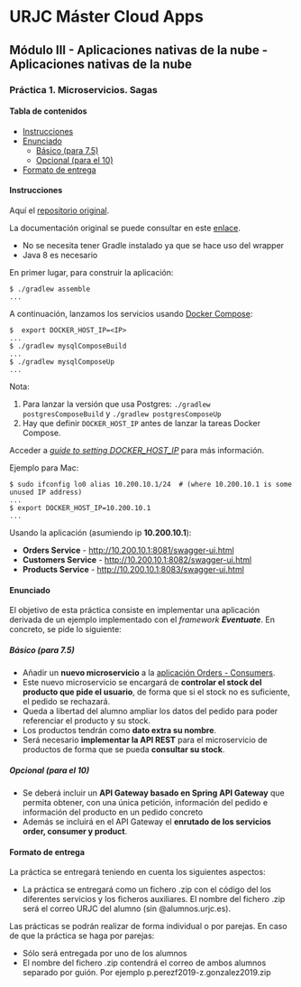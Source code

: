 # URJC Máster Cloud Apps<!-- omit in TOC -->

## Módulo III - Aplicaciones nativas de la nube - Aplicaciones nativas de la nube<!-- omit in TOC -->

### Práctica 1. Microservicios. Sagas<!-- omit in TOC -->

#### Tabla de contenidos<!-- omit in TOC -->

- [Instrucciones](#instrucciones)
- [Enunciado](#enunciado)
  - [Básico (para 7.5)](#b%c3%a1sico-para-75)
  - [Opcional (para el 10)](#opcional-para-el-10)
- [Formato de entrega](#formato-de-entrega)

#### Instrucciones

Aquí el [repositorio original](https://github.com/eventuate-tram/eventuate-tram-sagas-examples-customers-and-orders).

La documentación original se puede consultar en este [enlace](./ORIGINAL_README.adoc).

- No se necesita tener Gradle instalado ya que se hace uso del wrapper
- Java 8 es necesario

En primer lugar, para construir la aplicación:

```console
$ ./gradlew assemble
...
```

A continuación, lanzamos los servicios usando [Docker Compose](https://docs.docker.com/compose/):

```console
$  export DOCKER_HOST_IP=<IP>
...
$ ./gradlew mysqlComposeBuild
...
$ ./gradlew mysqlComposeUp
...
```

Nota:

1. Para lanzar la versión que usa Postgres: `./gradlew postgresComposeBuild` y `./gradlew postgresComposeUp`
2. Hay que definir `DOCKER_HOST_IP` antes de lanzar la tareas Docker Compose.

Acceder a *[guide to setting DOCKER_HOST_IP](http://eventuate.io/docs/usingdocker.html)* para más información.

Ejemplo para Mac:

```console
$ sudo ifconfig lo0 alias 10.200.10.1/24  # (where 10.200.10.1 is some unused IP address)
...
$ export DOCKER_HOST_IP=10.200.10.1
...
```

Usando la aplicación (asumiendo ip **10.200.10.1**):

- **Orders Service** - http://10.200.10.1:8081/swagger-ui.html
- **Customers Service** - http://10.200.10.1:8082/swagger-ui.html
- **Products Service** - http://10.200.10.1:8083/swagger-ui.html

#### Enunciado

El objetivo de esta práctica consiste en implementar una aplicación derivada de un ejemplo implementado con el *framework **Eventuate***. En concreto, se pide lo siguiente:

##### Básico (para 7.5)

- Añadir un **nuevo microservicio** a la [aplicación Orders - Consumers](https://github.com/eventuate-tram/eventuate-tram-sagas-examples-customers-and-orders).
- Este nuevo microservicio se encargará de **controlar el stock del producto que pide el usuario**, de forma que si el stock no es suficiente, el pedido se rechazará.
- Queda a libertad del alumno ampliar los datos del pedido para poder referenciar el producto y su stock.
- Los productos tendrán como **dato extra su nombre**.
- Será necesario **implementar la API REST** para el microservicio de productos de forma que se pueda **consultar su stock**.

##### Opcional (para el 10)

- Se deberá incluir un **API Gateway basado en Spring API Gateway** que permita obtener, con una única petición, información del pedido e información del producto en un pedido concreto
- Además se incluirá en el API Gateway el **enrutado de los servicios order, consumer y product**.

#### Formato de entrega

La práctica se entregará teniendo en cuenta los siguientes aspectos:

- La práctica se entregará como un fichero .zip con el código del los diferentes servicios y los ficheros auxiliares. El nombre del fichero .zip será el correo URJC del alumno (sin @alumnos.urjc.es).

Las prácticas se podrán realizar de forma individual o por parejas. En caso de que la práctica se haga por parejas:

- Sólo será entregada por uno de los alumnos
- El nombre del fichero .zip contendrá el correo de ambos alumnos separado por guión. Por ejemplo p.perezf2019-z.gonzalez2019.zip
